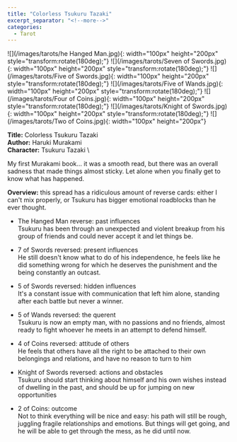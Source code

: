 ```yaml
---
title: "Colorless Tsukuru Tazaki"
excerpt_separator: "<!--more-->"
categories:
  - Tarot
---
```


![](/images/tarots/he Hanged Man.jpg){: width="100px" height="200px" style="transform:rotate(180deg);"}
![](/images/tarots/Seven of Swords.jpg){: width="100px" height="200px" style="transform:rotate(180deg);"}
![](/images/tarots/Five of Swords.jpg){: width="100px" height="200px" style="transform:rotate(180deg);"}
![](/images/tarots/Five of Wands.jpg){: width="100px" height="200px" style="transform:rotate(180deg);"}
![](/images/tarots/Four of Coins.jpg){: width="100px" height="200px" style="transform:rotate(180deg);"}
![](/images/tarots/Knight of Swords.jpg){: width="100px" height="200px" style="transform:rotate(180deg);"}
![](/images/tarots/Two of Coins.jpg){: width="100px" height="200px"}

**Title:** Colorless Tsukuru Tazaki \
**Author:** Haruki Murakami \
**Character:** Tsukuru Tazaki \ 

My first Murakami book... it was a smooth read, but there was an overall sadness that made things almost sticky. Let alone when you finally get to know what has happened.

<!--more-->

**Overview:** this spread has a ridiculous amount of reverse cards: either I can't mix properly, or Tsukuru has bigger emotional roadblocks than he ever thought. 

* The Hanged Man reverse: past influences \
Tsukuru has been through an unexpected and violent breakup from his group of friends and could never accept it and let things be. 

* 7 of Swords reversed: present influences \
He still doesn't know what to do of his independence, he feels like he did something wrong for which he deserves the punishment and the being constantly an outcast. 

* 5 of Swords reversed: hidden influences \
It's a constant issue with communication that left him alone, standing after each battle but never a winner. 

* 5 of Wands reversed: the querent \
Tsukuru is now an empty man, with no passions and no friends, almost ready to fight whoever he meets in an attempt to defend himself. 

* 4 of Coins reversed: attitude of others \
He feels that others have all the right to be attached to their own belongings and relations, and have no reason to turn to him

* Knight of Swords reversed: actions and obstacles \
Tsukuru should start thinking about himself and his own wishes instead of dwelling in the past, and should be up for jumping on new opportunities 

* 2 of Coins: outcome \
Not to think everything will be nice and easy: his path will still be rough, juggling fragile relationships and emotions. But things will get going, and he will be able to get through the mess, as he did until now.